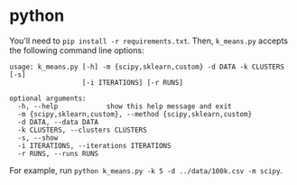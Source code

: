 # python

You'll need to `pip install -r requirements.txt`. Then, `k_means.py` accepts the following command
line options:

```
usage: k_means.py [-h] -m {scipy,sklearn,custom} -d DATA -k CLUSTERS [-s]
                  [-i ITERATIONS] [-r RUNS]

optional arguments:
  -h, --help            show this help message and exit
  -m {scipy,sklearn,custom}, --method {scipy,sklearn,custom}
  -d DATA, --data DATA
  -k CLUSTERS, --clusters CLUSTERS
  -s, --show
  -i ITERATIONS, --iterations ITERATIONS
  -r RUNS, --runs RUNS
```

For example, run `python k_means.py -k 5 -d ../data/100k.csv -m scipy`.
